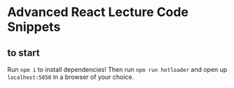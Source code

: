 # Advanced React Lecture Code Snippets

## to start

Run `npm i` to install dependencies! Then run `npm run hotloader` and open up `localhost:5050` in a browser of your choice.
